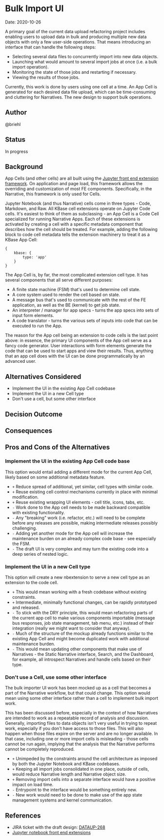 # Bulk Import UI

Date: 2020-10-26

A primary goal of the current data upload refactoring project includes enabling users to upload data in bulk and producing multiple new data objects with only a few user-side operations. That means introducing an interface that can handle the following steps:
* Selecting several data files to concurrently import into new data objects.
* Launching what would amount to several import jobs at once (i.e. a bulk import operation).
* Monitoring the state of those jobs and restarting if necessary.
* Viewing the results of those jobs.

Currently, this work is done by users using one cell at a time. An App Cell is generated for each desired data file upload, which can be time-consuming and cluttering for Narratives. The new design to support bulk operations.

## Author

@briehl

## Status

In progress

## Background

App Cells (and other cells) are all built using the [Jupyter front end extension framework](https://jupyter-notebook.readthedocs.io/en/stable/extending/frontend_extensions.html). On application and page load, this framework allows the overriding and customization of most FE components. Specifically, in the Narrative, this framework is only used for Cells. 

Jupyter Notebook (and thus Narrative) cells come in three types - Code, Markdown, and Raw. All KBase cell extensions operate on Jupyter Code cells. It's easiest to think of them as subclassing - an App Cell is a Code Cell specialized for running Narrative Apps. Each of these extensions is activated by creating a cell with a specific metadata component that describes how the cell should be treated. For example, adding the following block to code cell metadata tells the extension machinery to treat it as a KBase App Cell:
```
{
    kbase: {
        type: 'app'
    }
}
```

The App Cell is, by far, the most complicated extension cell type. It has several components that all serve different purposes:
* A finite state machine (FSM) that's used to determine cell state.
* A core system used to render the cell based on state.
* A message bus that's used to communicate with the rest of the FE application, as well as the BE (kernel) to get job state.
* An interpreter / manager for app specs - turns the app specs into sets of input form elements.
* A code translator - turns the various sets of inputs into code that can be executed to run the App.

The reason for the App cell being an extension to code cells is the last point above: in essence, the primary UI components of the App cell serve as a fancy code generator. User interactions with form elements generate the code that can be used to start apps and view their results. Thus, anything that an app cell does with the UI can be done programmatically by an advanced user.

## Alternatives Considered

* Implement the UI in the existing App Cell codebase
* Implement the UI in a new Cell type
* Don't use a cell, but some other interface

## Decision Outcome

## Consequences

## Pros and Cons of the Alternatives

### Implement the UI in the existing App Cell code base

This option would entail adding a different mode for the current App Cell, likely based on some additional metadata feature.

* `+` Reduce spread of additional, yet similar, cell types with similar code.
* `+` Reuse existing cell control mechanisms currently in place with minimal modification.
* `+` Reuse existing wrapping UI elements - cell title, icons, tabs, etc.
* `-` Work done to the App cell needs to be made backward compatible with existing functionality.
* `-` Any "breaking" work (i.e. refactor, etc.) will need to be complete before any releases are possible, making intermediate releases possibly challenging.
* `-` Adding yet another mode for the App cell will increase the maintenance burden on an already complex code base - see especially the FSM.
* `-` The draft UI is very complex and may turn the existing code into a deep series of nested logic.

### Implement the UI in a new Cell type

This option will create a new nbextension to serve a new cell type as an extension to the code cell.

* `+` This would mean working with a fresh codebase without existing constraints.
* `+` Intermediate, minimally functional changes, can be rapidly prototyped and released.
* `-` To stick with the DRY principle, this would mean refactoring parts of the current app cell to make various components importable (message bus responses, job state management, tab menu, etc.) instead of their integration (really we might want to consider that anyway).
* `-` Much of the structure of the mockup already functions similar to the existing App Cell and might become duplicated work with additional maintenance burden.
* `-` This would mean updating other components that make use of Narratives - the Static Narrative interface, Search, and the Dashboard, for example, all introspect Narratives and handle cells based on their type.

### Don't use a Cell, use some other interface

The bulk importer UI work has been mocked up as a cell that becomes a part of the Narrative workflow, but that could change. This option would mean using some other interface rather than a cell to implement bulk import work. 

This has been discussed before, especially in the context of how Narratives are intended to work as a repeatable record of analysis and discussion. Generally, importing files to data objects isn't very useful in trying to repeat work, especially if you don't have access to those files. This will also happen when those files expire on the server and are no longer available. In that case, including one or more import cells is misleading - those cells cannot be run again, implying that the analysis that the Narrative performs cannot be completely reproduced.

* `+` Unimpeded by the constraints around the cell architecture as imposed by both the Jupyter Notebook and KBase codebases.
* `+` Keeping all import jobs consolidated in one place, outside of cells, would reduce Narrative length and Narrative object size.
* `+` Removing import cells into a separate interface would have a positive impact on load time.
* `-` Entrypoint to the interface would be something entirely new.
* `-` New work would need to be done to make use of the app state management systems and kernel communication.

## References
* JIRA ticket with the draft design: [DATAUP-268](https://kbase-jira.atlassian.net/browse/DATAUP-268)
* [Jupyter notebook front end extensions](https://jupyter-notebook.readthedocs.io/en/stable/extending/frontend_extensions.html)
